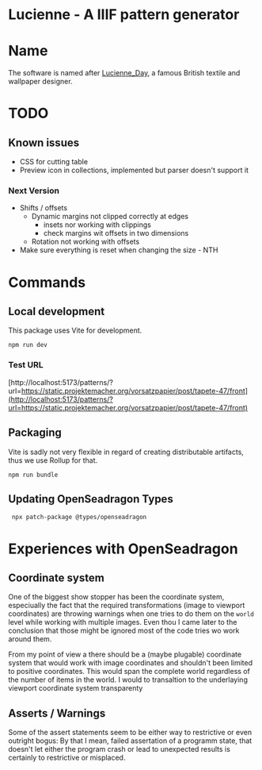 # Lucienne - A IIIF pattern generator

# Name

The software is named after [Lucienne_Day](https://en.wikipedia.org/wiki/Lucienne_Day), a famous British textile and wallpaper designer.

# TODO

## Known issues

- CSS for cutting table
- Preview icon in collections, implemented but parser doesn't support it

### Next Version
- Shifts / offsets
  - Dynamic margins not clipped correctly at edges
    - insets nor working with clippings
    - check margins wit offsets in two dimensions
  - Rotation not working with offsets
- Make sure everything is reset when changing the size - NTH

# Commands

## Local development

This package uses Vite for development.

```
npm run dev
```

### Test URL

[http://localhost:5173/patterns/?url=https://static.projektemacher.org/vorsatzpapier/post/tapete-47/front](http://localhost:5173/patterns/?url=https://static.projektemacher.org/vorsatzpapier/post/tapete-47/front)

## Packaging

Vite is sadly not very flexible in regard of creating distributable artifacts, thus we use Rollup for that.

```
npm run bundle
```

## Updating OpenSeadragon Types

```
 npx patch-package @types/openseadragon
```

# Experiences with OpenSeadragon

## Coordinate system

One of the biggest show stopper has been the coordinate system, especiually the fact that the required transformations (image to viewport coordinates) are throwing warnings when one tries to do them on the `world` level while working with multiple images. Even thou I came later to the conclusion that those might be ignored most of the code tries wo work around them.

From my point of view a there should be a (maybe plugable) coordinate system that would work with image coordinates and shouldn't been limited to positive coordinates. This would span the complete world regardless of the number of items in the world. I would to transaltion to the underlaying viewport coordinate system transparenty

## Asserts / Warnings

Some of the assert statements seem to be either way to restrictive or even outright bogus: By that I mean, failed assertation of a programm state, that doesn't let either the program crash or lead to unexpected results is certainly to restrictive or misplaced.
